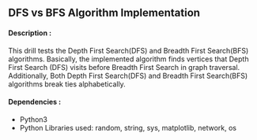 ## DFS vs BFS Algorithm Implementation

#### Description :
This drill tests the Depth First Search(DFS) and Breadth First Search(BFS) algorithms. Basically, the implemented algorithm  finds vertices that Depth First Search (DFS) visits before Breadth First Search in graph traversal. Additionally, Both Depth First Search(DFS) and Breadth First Search(BFS)  algorithms break ties alphabetically.

#### Dependencies :
- Python3
- Python Libraries used: random, string, sys, matplotlib, network, os

